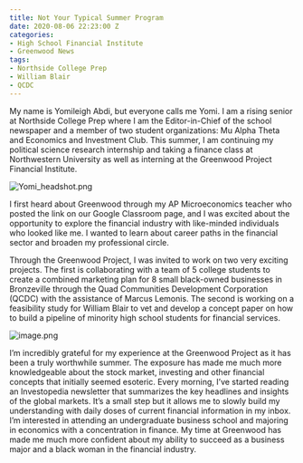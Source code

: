 ```yaml
---
title: Not Your Typical Summer Program
date: 2020-08-06 22:23:00 Z
categories:
- High School Financial Institute
- Greenwood News
tags:
- Northside College Prep
- William Blair
- QCDC
---
```


My name is Yomileigh Abdi, but everyone calls me Yomi. I am a rising senior at Northside College Prep where I am the Editor-in-Chief of the school newspaper and a member of two student organizations: Mu Alpha Theta and Economics and Investment Club. This summer, I am continuing my political science research internship and taking a finance class at Northwestern University as well as interning at the Greenwood Project Financial Institute. 


![Yomi_headshot.png](/uploads/Yomi_headshot.png)

I first heard about Greenwood through my AP Microeconomics teacher who posted the link on our Google Classroom page, and I was excited about the opportunity to explore the financial industry with like-minded individuals who looked like me. I wanted to learn about career paths in the financial sector and broaden my professional circle.

Through the Greenwood Project, I was invited to work on two very exciting projects. The first is collaborating with a team of 5 college students to create a combined marketing plan for 8 small black-owned businesses in Bronzeville through the Quad Communities Development Corporation (QCDC) with the assistance of Marcus Lemonis. The second is working on a feasibility study for William Blair to vet and develop a concept paper on how to build a pipeline of minority high school students for financial services.

![image.png](/uploads/image.png)

I’m incredibly grateful for my experience at the Greenwood Project as it has been a truly worthwhile summer. The exposure has made me much more knowledgeable about the stock market, investing and other financial concepts that initially seemed esoteric. Every morning, I’ve started reading an Investopedia newsletter that summarizes the key headlines and insights of the global markets. It’s a small step but it allows me to slowly build my understanding with daily doses of current financial information in my inbox. I’m interested in attending an undergraduate business school and majoring in economics with a concentration in finance. My time at Greenwood has made me much more confident about my ability to succeed as a business major and a black woman in the financial industry.